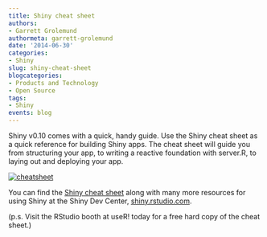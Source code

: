 ```yaml
---
title: Shiny cheat sheet
authors: 
- Garrett Grolemund
authormeta: garrett-grolemund
date: '2014-06-30'
categories:
- Shiny
slug: shiny-cheat-sheet
blogcategories:
- Products and Technology
- Open Source
tags:
- Shiny
events: blog
---
```



Shiny v0.10 comes with a quick, handy guide. Use the Shiny cheat sheet as a quick reference for building Shiny apps. The cheat sheet will guide you from structuring your app, to writing a reactive foundation with server.R, to laying out and deploying your app.

[![cheatsheet](https://rstudioblog.files.wordpress.com/2014/06/cheatsheet.png)](https://shiny.rstudio.com/articles/cheatsheet.html)

You can find the [Shiny cheat sheet](https://shiny.rstudio.com/articles/cheatsheet.html) along with many more resources for using Shiny at the Shiny Dev Center, [shiny.rstudio.com](https://shiny.rstudio.com).

(p.s. Visit the RStudio booth at useR! today for a free hard copy of the cheat sheet.)

